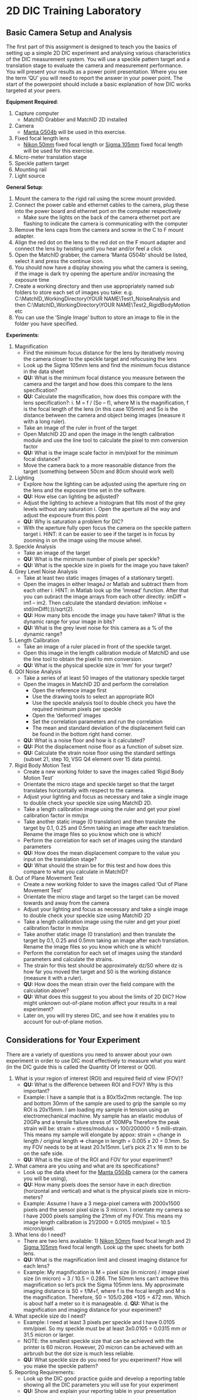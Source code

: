 # 2D DIC Training Laboratory
## Basic Camera Setup and Analysis
The first part of this assignment is designed to teach you the basics of setting up a simple 2D DIC experiment and analysing various characteristics of the DIC measurement system. You will use a speckle pattern target and a translation stage to evaluate the camera and measurement performance. You will present your results as a power point presentation. Where you see the term ‘QU’ you will need to report the answer in your power point. The start of the powerpoint should include a basic explanation of how DIC works targeted at your peers.

**Equipment Required**: 
1. Capture computer
    - MatchID Grabber and MatchID 2D installed
2. Camera 
    - [Manta G504b](https://cdn.alliedvision.com/fileadmin/pdf/en/Manta_G-504_DataSheet_en.pdf) will be used in this exercise.
3. Fixed focal length lens
    - [Nikon 50mm](https://download.nikonimglib.com/archive5/GZvJ600Lu5bw05NP3XT80zV8sU54/AFS50_1.8G_CH%28K6_DL%2906.pdf) fixed focal length or [Sigma 105mm](https://www.sigmaphoto.com/amfile/file/download/file/367/product/28637/) fixed focal length will be used for this exercise.
4. Micro-meter translation stage
5. Speckle pattern target
6. Mounting rail
7. Light source

**General Setup**:
1. Mount the camera to the rigid rail using the screw mount provided.
2. Connect the power cable and ethernet cables to the camera, plug these into the power board and ethernet port on the computer respectively
    - Make sure the lights on the back of the camera ethernet port are flashing to indicate the camera is communicating with the computer
3. Remove the lens caps from the camera and screw in the C to F mount adapter.
4. Align the red dot on the lens to the red dot on the F mount adapter and connect the lens by twisting until you hear and/or feel a click
5. Open the MatchID grabber, the camera ‘Manta G504b’ should be listed, select it and press the continue icon.
6. You should now have a display showing you what the camera is seeing, if the image is dark try opening the aperture and/or increasing the exposure time
7. Create a working directory and then use appropriately named sub folders to store each set of images you take: e.g. C:\MatchID_WorkingDirectory\YOUR NAME\Test1_NoiseAnalysis and then C:\MatchID_WorkingDirectory\YOUR NAME\Test2_RigidBodyMotion etc
8. You can use the ‘Single Image’ button to store an image to file in the folder you have specified.

**Experiments**:

1. Magnification
    - Find the minimum focus distance for the lens by iteratively moving the camera closer to the speckle target and refocusing the lens
    - Look up the Sigma 105mm lens and find the minimum focus distance in the data sheet
    - **QU:** What is the minimum focal distance you measure between the camera and the target and how does this compare to the lens specification?
    - **QU:** Calculate the magnification, how does this compare with the lens specification?:
        i. M = f / (So – f), where M is the magnification, f is the focal length of the lens (in this case 105mm) and So is the distance between the camera and object being images (measure it with a long ruler).
    - Take an image of the ruler in front of the target
    - Open MatchID 2D and open the image in the length calibration module and use the line tool to calculate the pixel to mm conversion factor
    - **QU:** What is the image scale factor in mm/pixel for the minimum focal distance?
    - Move the camera back to a more reasonable distance from the target (something between 50cm and 80cm should work well)
2. Lighting
    - Explore how the lighting can be adjusted using the aperture ring on the lens and the exposure time set in the software.
    - **QU:** How else can lighting be adjusted?
    - Adjust the lighting to achieve a histogram that fills most of the grey levels without any saturation
        i. Open the aperture all the way and adjust the exposure from this point
    - **QU:** Why is saturation a problem for DIC?
    - With the aperture fully open focus the camera on the speckle pattern target
        i. HINT: it can be easier to see if the target is in focus by zooming in on the image using the mouse wheel.
3. Speckle Analysis
    - Take an image of the target
    - **QU:** What is the minimum number of pixels per speckle?
    - **QU:** What is the speckle size in pixels for the image you have taken?
4. Grey Level Noise Analysis
    - Take at least two static images (images of a stationary target).
    - Open the images in either ImageJ or Matlab and subtract them from each other
        i. HINT: in Matlab look up the ‘imread’ function. After that you can subract the image arrays from each other directly: imDiff = im1 – im2. Then calculate the standard deviation: imNoise = std(imDiff(:))/sqrt(2).
    - **QU:** How many bits encode the image you have taken? What is the dynamic range for your image in bits?
    - **QU:** What is the grey level noise for this camera as a % of the dynamic range?
5. Length Calibration
    - Take an image of a ruler placed in front of the speckle target.
    - Open this image in the length calibration module of MatchID and use the line tool to obtain the pixel to mm conversion.
    - **QU:** What is the physical speckle size in ‘mm’ for your target?
6. QOI Noise Analysis
    - Take a series of at least 50 images of the stationary speckle target
    - Open the images in MatchID 2D and perform the correlation
        - Open the reference image first
        - Use the drawing tools to select an appropriate ROI
        - Use the speckle analysis tool to double check you have the required minimum pixels per speckle
        - Open the ‘deformed’ images
        - Set the correlation parameters and run the correlation
        - The mean and standard deviation of the displacement field can be found in the bottom right hand corner.
    - **QU:** What is a noise floor and how is it calculated?
    - **QU:** Plot the displacement noise floor as a function of subset size.
    - **QU:** Calculate the strain noise floor using the standard settings (subset 21, step 10, VSG Q4 element over 15 data points).
7. Rigid Body Motion Test
    - Create a new working folder to save the images called ‘Rigid Body Motion Test’
    - Orientate the micro stage and speckle target so that the target translates horizontally with respect to the camera.
    - Adjust your lighting and focus as necessary and take a single image to double check your speckle size using MatchID 2D.
    - Take a length calibration image using the ruler and get your pixel calibration factor in mm/px
    - Take another static image (0 translation) and then translate the target by 0.1, 0.25 and 0.5mm taking an image after each translation. Rename the image files so you know which one is which!
    - Perform the correlation for each set of images using the standard parameters
    - **QU:** How does the mean displacement compare to the value you input on the translation stage?
    - **QU:** What should the strain be for this test and how does this compare to what you calculate in MatchID?
8. Out of Plane Movement Test
    - Create a new working folder to save the images called ‘Out of Plane Movement Test’
    - Orientate the micro stage and target so the target can be moved towards and away from the camera
    - Adjust your lighting and focus as necessary and take a single image to double check your speckle size using MatchID 2D
    - Take a length calibration image using the ruler and get your pixel calibration factor in mm/px
    - Take another static image (0 translation) and then translate the target by 0.1, 0.25 and 0.5mm taking an image after each translation. Rename the image files so you know which one is which!
    - Perform the correlation for each set of images using the standard parameters and calculate the strains.
    - The strain for this test should be approximately dz/S0 where dz is how far you moved the target and S0 is the working distance (measure it with a ruler).
    - **QU:** How does the mean strain over the field compare with the calculation above?
    - **QU:** What does this suggest to you about the limits of 2D DIC? How might unknown out-of-plane motion affect your results in a real experiment?
    - Later on, you will try stereo DIC, and see how it enables you to account for out-of-plane motion.

## Considerations for Your Experiment
There are a variety of questions you need to answer about your own experiment in order to use DIC most effectively to measure what you want (in the DIC guide this is called the Quantity Of Interest or QOI).

1. What is your region of interest (ROI) and required field of view (FOV)?
    - **QU:** What is the difference between ROI and FOV? Why is this important?
    - Example: I have a sample that is a 80x15x2mm rectangle. The top and bottom 30mm of the sample are used to grip the sample so my ROI is 20x15mm. I am loading my sample in tension using an electromechanical machine. My sample has an elastic modulus of 20GPa and a tensile failure stress of 100MPa Therefore the peak strain will be: strain = stress/modulus = 100/200000 = 5 milli-strain. This means my sample will elongate by appox: strain = change in length / original length => change in length = 0.005 x 20 = 0.1mm. So my FOV needs to be at least 20.1x15mm. Let’s pick 21 x 16 mm to be on the safe side.
    - **QU:** What is the size of the ROI and FOV for your experiment?
2. What camera are you using and what are its specifications?
    - Look up the data sheet for the [Manta G504b](./ex1/Manta_G-504_DataSheet_en.pdf) camera (or the camera you will be using),
    - **QU:** How many pixels does the sensor have in each direction (horizontal and vertical) and what is the physical pixels size in micro-meters?
    - Example: Assume I have a 3 mega-pixel camera with 2000x1500 pixels and the sensor pixel size is 3 micron. I orientate my camera so I have 2000 pixels sampling the 21mm of my FOV. This means my image length calibration is 21/2000 = 0.0105 mm/pixel = 10.5 micron/pixel.
3. What lens do I need?
    - There are two lens available: 1) [Nikon 50mm](./ex1/AFS50_1.8G_CH%28K6_DL%2906.pdf) fixed focal length and 2) [Sigma 105mm](./ex1/105mm-macro-ex.pdf) fixed focal length. Look up the spec sheets for both lens.
    - **QU:** What is the magnification limit and closest imaging distance for each lens?
    - Example: My magnification is M = pixel size (in micron) / image pixel size (in micron) = 3 / 10.5 = 0.286. The 50mm lens can’t achieve this magnification so let’s pick the Sigma 105mm lens. My approximate imaging distance is S0 = f/M+f, where f is the focal length and M is the magnification. Therefore, S0 = 105/0.286 +105 = 472 mm. Which is about half a meter so it is manageable.
    d. **QU:** What is the magnification and imaging distance for your experiment?
4. What speckle size do I need?
    - Example: I need at least 3 pixels per speckle and I have 0.0105 mm/pixel. So my speckle must be at least 3x0.0105 = 0.0315 mm or 31.5 micron or larger.
    - NOTE: the smallest speckle size that can be achieved with the printer is 60 micron. However, 20 micron can be achieved with an airbrush but the dot size is much less reliable.
    - **QU:** What speckle size do you need for you experiment? How will you make the speckle pattern?
5. Reporting Requirements:
    - Look up the DIC good practice guide and develop a reporting table showing all the DIC parameters you will use for your experiment
    - **QU:** Show and explain your reporting table in your presentation

